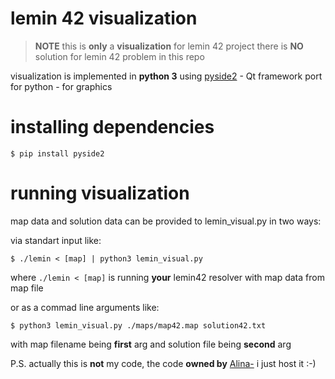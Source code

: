 # lemin 42 visualization

> __NOTE__
> this is __only__ a __visualization__ for lemin 42 project
> there is __NO__ solution for lemin 42 problem in this repo

visualization is implemented in __python 3__
using [pyside2](https://pypi.org/project/PySide2/) - Qt framework port for python - for graphics


# installing dependencies
```
$ pip install pyside2
```

# running visualization
map data and solution data can be provided to lemin_visual.py in two ways:

via standart input like:
```
$ ./lemin < [map] | python3 lemin_visual.py
```
where `./lemin < [map]` is running __your__ lemin42 resolver with map data from map file 

or as a commad line arguments like:
```
$ python3 lemin_visual.py ./maps/map42.map solution42.txt
```
with map filename being __first__ arg and solution file being __second__ arg

P.S.
actually this is __not__ my code, the code __owned by__ [Alina-](https://github.com/mapryl)
i just host it :-)